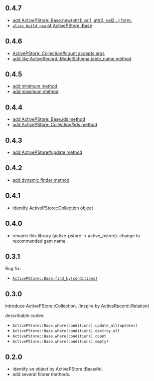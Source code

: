 ## 0.4.7

* [add ActivePStore::Base.new(attr1: val1, attr2: val2...) form.](https://github.com/koic/active_pstore/commit/6d0ee36b4cb6314e359d377980dcd985ba9174e0)
* [`alias build new` of ActivePStore::Base](https://github.com/koic/active_pstore/commit/29bceb58413a3d935e04b2ec26259f5b61043846)

## 0.4.6

* [ActivePStore::Collection#count accepts args](https://github.com/koic/active_pstore/commit/e93af5956e42299a04684d6eaec1d47cfbfcd498)
* [add like ActiveRecord::ModelSchema.table_name method](https://github.com/koic/active_pstore/commit/b3cf8b27cfb262d421f141852c79dd1854cd508a)

## 0.4.5

* [add minimum method](https://github.com/koic/active_pstore/tree/9cb90a041fad051415739c3791e65fe23064bd45)
* [add maximum method](https://github.com/koic/active_pstore/tree/1e532b416576b42247db48fa9c34155a8efb86ff)

## 0.4.4

* [add ActivePStore::Base.ids method](https://github.com/koic/active_pstore/commit/6fca3160351a0485455da9c18713cf26095c2078)
* [add ActivePStore::Collection#ids method](https://github.com/koic/active_pstore/commit/2becc3c96997388484e90c45f3acb5e91dbbfe0c)

## 0.4.3

* [add ActivePStore#update method](https://github.com/koic/active_pstore/commit/464f7f38e1c9d05d8fc5a6ce1e4cfce8fc0029f7)

## 0.4.2

* [add dynamic finder method](https://github.com/koic/active_pstore/commit/07b2dcb664022b283782cf12c9725e14e591489d)

## 0.4.1

* [identify ActivePStore::Collection object](https://github.com/koic/active_pstore/commit/0dc9b7e1a2054ecfaaf11f0cdbd9bae20251f6ee)

## 0.4.0

* rename this library (active-pstore -> active_pstore). change to recommended gem name.

## 0.3.1

Bug fix:

* [`ActivePStore::Base.find_by(conditions)`](https://github.com/koic/active_pstore/commit/8cf9d41c5434fe8f6f60e98b20e2e1ec07a05d6a)

## 0.3.0

introduce ActivePStore::Collection. (inspire by ActiveRecord::Relation)

describable codes:

* `ActivePStore::Base.where(conditions).update_all(updates)`
* `ActivePStore::Base.where(conditions).destroy_all`
* `ActivePStore::Base.where(conditions).count`
* `ActivePStore::Base.where(conditions).empty?`

## 0.2.0

* identify an object by ActivePStore::Base#id.
* add several finder methods.
